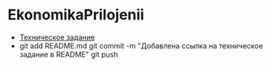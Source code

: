 # EkonomikaPrilojenii

- [Техническое задание](./Техническое%20задание.md)
- git add README.md
git commit -m "Добавлена ссылка на техническое задание в README"
git push
